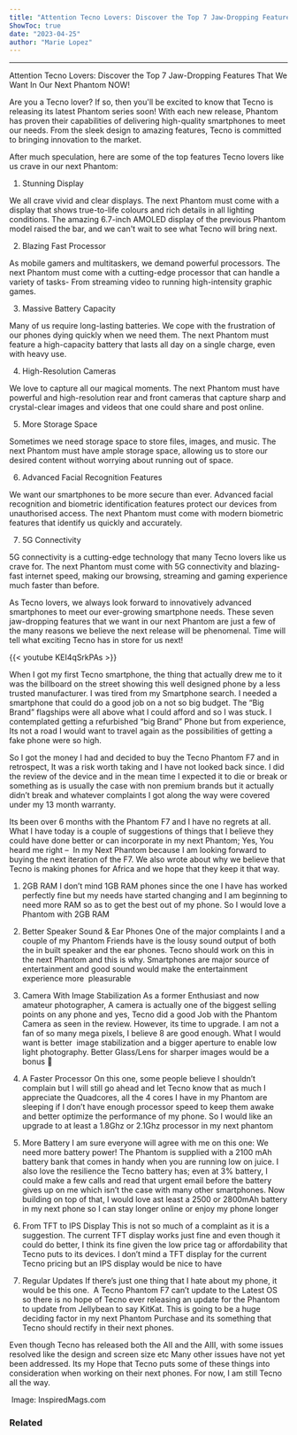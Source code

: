 ```yaml
---
title: "Attention Tecno Lovers: Discover the Top 7 Jaw-Dropping Features That We Want In Our Next Phantom NOW!"
ShowToc: true 
date: "2023-04-25"
author: "Marie Lopez"
---
```

*****
Attention Tecno Lovers: Discover the Top 7 Jaw-Dropping Features That We Want In Our Next Phantom NOW!

Are you a Tecno lover? If so, then you'll be excited to know that Tecno is releasing its latest Phantom series soon! With each new release, Phantom has proven their capabilities of delivering high-quality smartphones to meet our needs. From the sleek design to amazing features, Tecno is committed to bringing innovation to the market.

After much speculation, here are some of the top features Tecno lovers like us crave in our next Phantom:

1. Stunning Display

We all crave vivid and clear displays. The next Phantom must come with a display that shows true-to-life colours and rich details in all lighting conditions. The amazing 6.7-inch AMOLED display of the previous Phantom model raised the bar, and we can't wait to see what Tecno will bring next.

2. Blazing Fast Processor

As mobile gamers and multitaskers, we demand powerful processors. The next Phantom must come with a cutting-edge processor that can handle a variety of tasks- From streaming video to running high-intensity graphic games.

3. Massive Battery Capacity

Many of us require long-lasting batteries. We cope with the frustration of our phones dying quickly when we need them. The next Phantom must feature a high-capacity battery that lasts all day on a single charge, even with heavy use.

4. High-Resolution Cameras

We love to capture all our magical moments. The next Phantom must have powerful and high-resolution rear and front cameras that capture sharp and crystal-clear images and videos that one could share and post online.

5. More Storage Space

Sometimes we need storage space to store files, images, and music. The next Phantom must have ample storage space, allowing us to store our desired content without worrying about running out of space.

6. Advanced Facial Recognition Features

We want our smartphones to be more secure than ever. Advanced facial recognition and biometric identification features protect our devices from unauthorised access. The next Phantom must come with modern biometric features that identify us quickly and accurately.

7. 5G Connectivity

5G connectivity is a cutting-edge technology that many Tecno lovers like us crave for. The next Phantom must come with 5G connectivity and blazing-fast internet speed, making our browsing, streaming and gaming experience much faster than before.

As Tecno lovers, we always look forward to innovatively advanced smartphones to meet our ever-growing smartphone needs. These seven jaw-dropping features that we want in our next Phantom are just a few of the many reasons we believe the next release will be phenomenal. Time will tell what exciting Tecno has in store for us next!

{{< youtube KEI4qSrkPAs >}} 



When I got my first Tecno smartphone, the thing that actually drew me to it was the billboard on the street showing this well designed phone by a less trusted manufacturer. I was tired from my Smartphone search. I needed a smartphone that could do a good job on a not so big budget. The “Big Brand” flagships were all above what I could afford and so I was stuck. I contemplated getting a refurbished “big Brand” Phone but from experience, Its not a road I would want to travel again as the possibilities of getting a fake phone were so high.
 
So I got the money I had and decided to buy the Tecno Phantom F7 and in retrospect, It was a risk worth taking and I have not looked back since. I did the review of the device and in the mean time I expected it to die or break or something as is usually the case with non premium brands but it actually didn’t break and whatever complaints I got along the way were covered under my 13 month warranty.
 
Its been over 6 months with the Phantom F7 and I have no regrets at all. What I have today is a couple of suggestions of things that I believe they could have done better or can incorporate in my next Phantom; Yes, You heard me right –  In my Next Phantom because I am looking forward to buying the next iteration of the F7. We also wrote about why we believe that Tecno is making phones for Africa and we hope that they keep it that way.
 
1. 2GB RAM
I don’t mind 1GB RAM phones since the one I have has worked perfectly fine but my needs have started changing and I am beginning to need more RAM so as to get the best out of my phone. So I would love a Phantom with 2GB RAM
 
2. Better Speaker Sound & Ear Phones
One of the major complaints I and a couple of my Phantom Friends have is the lousy sound output of both the in built speaker and the ear phones. Tecno should work on this in the next Phantom and this is why. Smartphones are major source of entertainment and good sound would make the entertainment experience more  pleasurable
 
3. Camera With Image Stabilization
As a former Enthusiast and now amateur photographer, A camera is actually one of the biggest selling points on any phone and yes, Tecno did a good Job with the Phantom Camera as seen in the review. However, its time to upgrade. I am not a fan of so many mega pixels, I believe 8 are good enough. What I would want is better  image stabilization and a bigger aperture to enable low light photography. Better Glass/Lens for sharper images would be a bonus 🙂
 
4. A Faster Processor
On this one, some people believe I shouldn’t complain but I will still go ahead and let Tecno know that as much I appreciate the Quadcores, all the 4 cores I have in my Phantom are sleeping if I don’t have enough processor speed to keep them awake and better optimize the performance of my phone. So I would like an upgrade to at least a 1.8Ghz or 2.1Ghz processor in my next phantom
 
5. More Battery
I am sure everyone will agree with me on this one: We need more battery power! The Phantom is supplied with a 2100 mAh battery bank that comes in handy when you are running low on juice. I also love the resilience the Tecno battery has; even at 3% battery, I could make a few calls and read that urgent email before the battery gives up on me which isn’t the case with many other smartphones. Now building on top of that, I would love ast least a 2500 or 2800mAh battery in my next phone so I can stay longer online or enjoy my phone longer
 
6. From TFT to IPS Display
This is not so much of a complaint as it is a suggestion. The current TFT display works just fine and even though it could do better, I think its fine given the low price tag or affordability that Tecno puts to its devices. I don’t mind a TFT display for the current Tecno pricing but an IPS display would be nice to have
 
7. Regular Updates
If there’s just one thing that I hate about my phone, it would be this one.  A Tecno Phantom F7 can’t update to the Latest OS so there is no hope of Tecno ever releasing an update for the Phantom to update from Jellybean to say KitKat. This is going to be a huge deciding factor in my next Phantom Purchase and its something that Tecno should rectify in their next phones.
 
Even though Tecno has released both the AII and the AIII, with some issues resolved like the design and screen size etc Many other issues have not yet been addressed. Its my Hope that Tecno puts some of these things into consideration when working on their next phones. For now, I am still Tecno all the way.
 
 Image: InspiredMags.com
 
### Related



